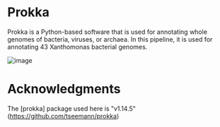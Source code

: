 # Prokka
Prokka is a Python-based software that is used for annotating whole genomes of bacteria, viruses, or archaea. In this pipeline, it is used for annotating 43 Xanthomonas bacterial genomes.

![image](https://github.com/RaquelH23/cankerproject/assets/139277746/74e0f92d-b900-4a52-80b3-35b197add339)



# Acknowledgments
The [prokka] package used here is "v1.14.5" (https://github.com/tseemann/prokka)

